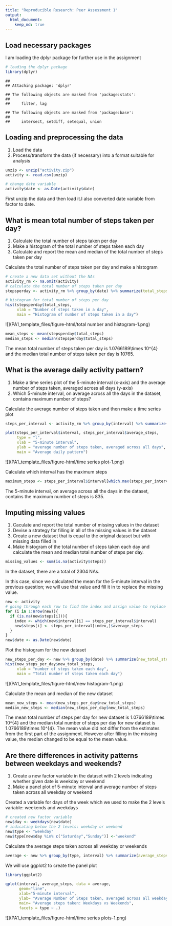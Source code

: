 ```yaml
---
title: "Reproducible Research: Peer Assessment 1"
output: 
  html_document:
    keep_md: true
---
```




## Load necessary packages

I am loading the dplyr package for further use in the assignment 


```r
# loading the dplyr package 
library(dplyr)
```

```
## 
## Attaching package: 'dplyr'
```

```
## The following objects are masked from 'package:stats':
## 
##     filter, lag
```

```
## The following objects are masked from 'package:base':
## 
##     intersect, setdiff, setequal, union
```

## Loading and preprocessing the data
1. Load the data 
2. Process/transform the data (if necessary) into a format suitable for analysis


```r
unzip <- unzip("activity.zip")
activity <- read.csv(unzip)

# change date variable 
activity$date <- as.Date(activity$date)
```
First unzip the data and then load it.I also converted date variable from factor to date.

## What is mean total number of steps taken per day?
1. Calculate the total number of steps taken per day 
2. Make a histogram of the total number of steps taken each day 
3. Calculate and report the mean and median of the total number of steps taken per day 

Calculate the total number of steps taken per day and make a histogram

```r
# create a new data set without the NAs
activity_rm <- na.omit(activity)
# calculate the total number of steps taken per day 
stepsperday <- activity_rm %>% group_by(date) %>% summarize(total_steps = sum(steps))

# histogram for total number of steps per day 
hist(stepsperday$total_steps,
     xlab = "Number of steps taken in a day", 
     main = "Histogram of number of steps taken in a day")
```

![](PA1_template_files/figure-html/total number and histogram-1.png)<!-- -->


```r
mean_steps <- mean(stepsperday$total_steps)
median_steps <- median(stepsperday$total_steps)
```
The mean total number of steps taken per day is 1.0766189\times 10^{4} and the median total number of steps taken per day is 10765.

## What is the average daily activity pattern?
1. Make a time series plot of the 5-minute interval (x-axis) and the average number of steps taken, averaged across all days (y-axis)
2. Which 5-minute interval, on average across all the days in the dataset, contains maximum number of steps?


Calculate the average number of steps taken and then make a time series plot 

```r
steps_per_interval <- activity_rm %>% group_by(interval) %>% summarize(average_steps = mean(steps))

plot(steps_per_interval$interval, steps_per_interval$average_steps,
     type = "l",
     xlab = "5-minute interval",
     ylab = "average number of steps taken, averaged across all days",
     main = "Average daily pattern")
```

![](PA1_template_files/figure-html/time series plot-1.png)<!-- -->

Calculate which interval has the maximum steps 


```r
maximum_steps <- steps_per_interval$interval[which.max(steps_per_interval$average_steps)]
```
The 5-minute interval, on average across all the days in the dataset, contains the maximum number of steps is 835.

## Imputing missing values
1. Caculate and report the total number of missing values in the dataset
2. Devise a strategy for filling in all of the missing values in the dataset 
3. Create a new dataset that is equal to the original dataset but with missing data filled in 
4. Make histogram of the total number of steps taken each day and calculate the mean and median total number of steps per day. 


```r
missing_values <- sum(is.na(activity$steps))
```
In the dataset, there are a total of 2304 NAs.

In this case, since we calculated the mean for the 5-minute interval in the previous question; we will use that value and fill it in to replace the missing value. 

```r
new <- activity
# going through each row to find the index and assign value to replace the NA 
for (i in 1:nrow(new)){
  if (is.na(new$steps[i])){
    index <- which(new$interval[i] == steps_per_interval$interval)
    new$steps[i] <- steps_per_interval[index,]$average_steps
  }
}
new$date <- as.Date(new$date)
```


Plot the histogram for the new dataset

```r
new_steps_per_day <- new %>% group_by(date) %>% summarize(new_total_steps = sum(steps))
hist(new_steps_per_day$new_total_steps,
     xlab = "number of steps taken each day",
     main = "Total number of steps taken each day")
```

![](PA1_template_files/figure-html/new histogram-1.png)<!-- -->

Calculate the mean and median of the new dataset

```r
mean_new_steps <- mean(new_steps_per_day$new_total_steps)
median_new_steps <- median(new_steps_per_day$new_total_steps)
```
The mean total number of steps per day for new dataset is 1.0766189\times 10^{4} and the median total number of steps per day for new dataset is 1.0766189\times 10^{4}. The mean value did not differ from the estimates from the first part of the assignment. However after filling in the missing value, the median changed to be equal to the mean value.

## Are there differences in activity patterns between weekdays and weekends?
1. Create a new factor variable in the dataset with 2 levels indicating whether given date is weekday or weekend 
2. Make a panel plot of 5-minute interval and average number of steps taken across all weekday or weekend 

Created a variable for days of the week which we used to make the 2 levels variable: weekends and weekdays

```r
# created new factor variable 
new$day <- weekdays(new$date)
# indicating below the 2 levels: weekday or weekend 
new$type <- "weekday"
new$type[new$day %in% c("Saturday","Sunday")] <-"weekend"
```

Calculate the average steps taken across all weekday or weekends

```r
average <- new %>% group_by(type, interval) %>% summarize(average_steps = mean(steps))
```

We will use ggplot2 to create the panel plot 

```r
library(ggplot2)

qplot(interval, average_steps, data = average,
      geom="line",
      xlab="5-minute interval",
      ylab= "Average Number of Steps taken, averaged across all weekdays and weekends",
      main= "Average steps taken: Weekdays vs Weekends",
      facets = type ~ .)
```

![](PA1_template_files/figure-html/time series plots-1.png)<!-- -->

